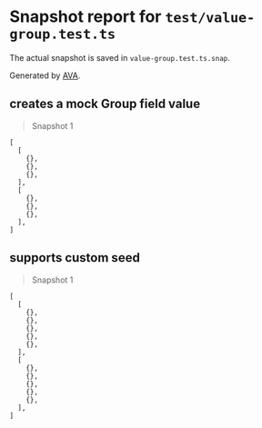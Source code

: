 # Snapshot report for `test/value-group.test.ts`

The actual snapshot is saved in `value-group.test.ts.snap`.

Generated by [AVA](https://avajs.dev).

## creates a mock Group field value

> Snapshot 1

    [
      [
        {},
        {},
        {},
      ],
      [
        {},
        {},
        {},
      ],
    ]

## supports custom seed

> Snapshot 1

    [
      [
        {},
        {},
        {},
        {},
        {},
      ],
      [
        {},
        {},
        {},
        {},
        {},
      ],
    ]

